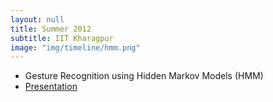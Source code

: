 ```yaml
---
layout: null
title: Summer 2012
subtitle: IIT Kharagpur
image: "img/timeline/hmm.png"
---
```

* Gesture Recognition using Hidden Markov Models (HMM)
* [Presentation](https://github.com/voletiv/summer_2012_HMM_FingerTipGestureRecognition/blob/master/Ppt.pdf "BTP presentation")
